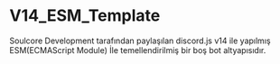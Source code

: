 # V14_ESM_Template
Soulcore Development tarafından paylaşılan discord.js v14 ile yapılmış ESM(ECMAScript Module) İle temellendirilmiş bir boş bot altyapısıdır.
